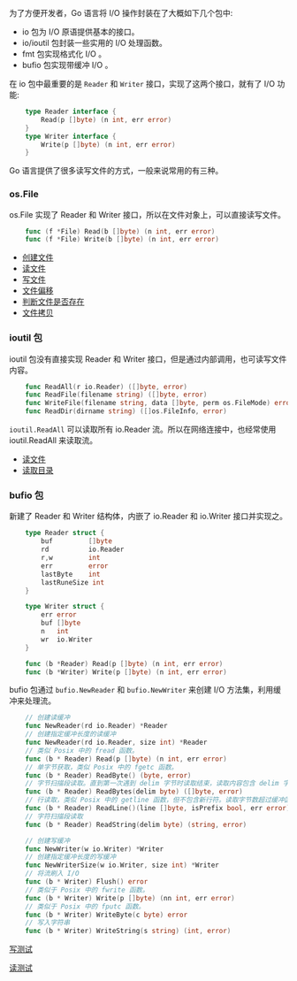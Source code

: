 
为了方便开发者，Go 语言将 I/O 操作封装在了大概如下几个包中:
* io 包为 I/O 原语提供基本的接口。
* io/ioutil 包封装一些实用的 I/O 处理函数。
* fmt 包实现格式化 I/O 。
* bufio 包实现带缓冲 I/O 。

在 io 包中最重要的是 `Reader` 和 `Writer` 接口，实现了这两个接口，就有了 I/O 功能:
```go
    type Reader interface {
        Read(p []byte) (n int, err error)
    }
    type Writer interface {
        Write(p []byte) (n int, err error)
    }
```

Go 语言提供了很多读写文件的方式，一般来说常用的有三种。

### os.File

os.File 实现了 Reader 和 Writer 接口，所以在文件对象上，可以直接读写文件。
```go
    func (f *File) Read(b []byte) (n int, err error)
    func (f *File) Write(b []byte) (n int, err error)
```

* [创建文件](06/file_Create.go)
* [读文件](06/file_Read.go)
* [写文件](06/file_Write.go)
* [文件偏移](06/file_Seek.go)
* [判断文件是否存在](06/file_IsNotExist.go)
* [文件拷贝](06/file_copy.go)


### ioutil 包

ioutil 包没有直接实现 Reader 和 Writer 接口，但是通过内部调用，也可读写文件内容。
```go
    func ReadAll(r io.Reader) ([]byte, error)
    func ReadFile(filename string) ([]byte, error)
    func WriteFile(filename string, data []byte, perm os.FileMode) error
    func ReadDir(dirname string) ([]os.FileInfo, error)
```
`ioutil.ReadAll` 可以读取所有 io.Reader 流。所以在网络连接中，也经常使用 ioutil.ReadAll 来读取流。

* [读文件](06/ReadFile.go)
* [读取目录](06/ReadDir.go)


### bufio 包

新建了 Reader 和 Writer 结构体，内嵌了 io.Reader 和 io.Writer 接口并实现之。
```go
    type Reader struct {
        buf         []byte
        rd          io.Reader
        r,w         int
        err         error
        lastByte    int
        lastRuneSize int
    }

    type Writer struct {
        err error
        buf []byte
        n   int
        wr  io.Writer
    }

    func (b *Reader) Read(p []byte) (n int, err error)
    func (b *Writer) Write(p []byte) (n int, err error)
```

bufio 包通过 `bufio.NewReader` 和 `bufio.NewWriter` 来创建 I/O 方法集，利用缓冲来处理流。
```go
    // 创建读缓冲
    func NewReader(rd io.Reader) *Reader
    // 创建指定缓冲长度的读缓冲
    func NewReader(rd io.Reader, size int) *Reader
    // 类似 Posix 中的 fread 函数。
    func (b * Reader) Read(p []byte) (n int, err error)
    // 单字节获取，类似 Posix 中的 fgetc 函数。
    func (b * Reader) ReadByte() (byte, error)
    // 字节扫描段读取。直到第一次遇到 delim 字节时读取结束，读取内容包含 delim 字节。
    func (b * Reader) ReadBytes(delim byte) ([]byte, error)
    // 行读取，类似 Posix 中的 getline 函数，但不包含新行符。读取字节数超过缓冲区时，isPrefix 置 true，可以判断此标志以确定是否需要进行继续读取。
    func (b * Reader) ReadLine()(line []byte, isPrefix bool, err error)
    // 字符扫描段读取
    func (b * Reader) ReadString(delim byte) (string, error)

    // 创建写缓冲
    func NewWriter(w io.Writer) *Writer
    // 创建指定缓冲长度的写缓冲
    func NewWriterSize(w io.Writer, size int) *Writer
    // 将流刷入 I/O
    func (b * Writer) Flush() error
    // 类似于 Posix 中的 fwrite 函数。
    func (b * Writer) Write(p []byte) (nn int, err error)
    // 类似于 Posix 中的 fputc 函数。
    func (b * Writer) WriteByte(c byte) error
    // 写入字符串
    func (b * Writer) WriteString(s string) (int, error)
```


[写测试](06/WriteBuf.go)

[读测试](06/ReadBuf.go)